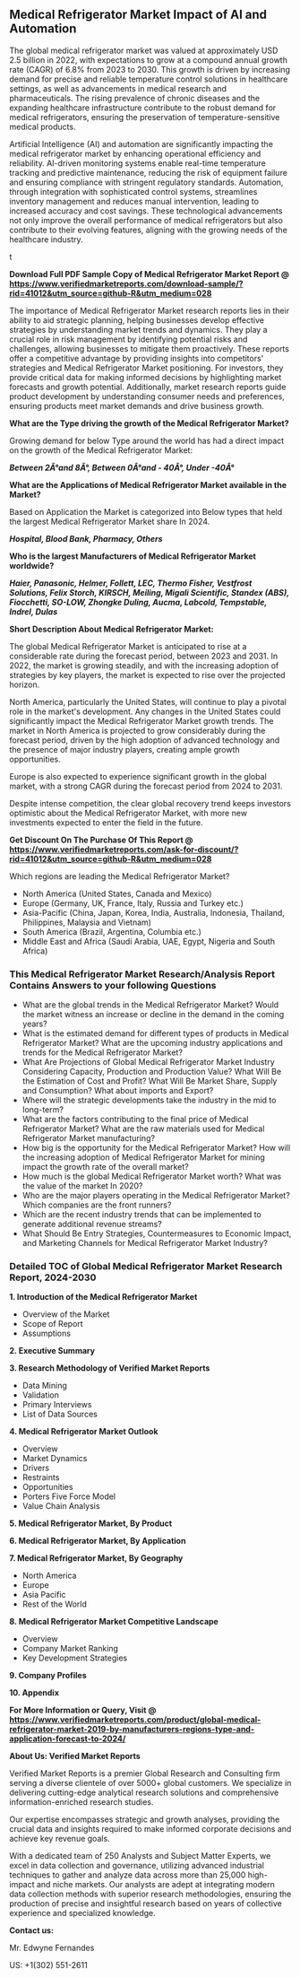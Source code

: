 <h2>Medical Refrigerator Market Impact of AI and Automation</h2><p>The global medical refrigerator market was valued at approximately USD 2.5 billion in 2022, with expectations to grow at a compound annual growth rate (CAGR) of 6.8% from 2023 to 2030. This growth is driven by increasing demand for precise and reliable temperature control solutions in healthcare settings, as well as advancements in medical research and pharmaceuticals. The rising prevalence of chronic diseases and the expanding healthcare infrastructure contribute to the robust demand for medical refrigerators, ensuring the preservation of temperature-sensitive medical products.</p><p>Artificial Intelligence (AI) and automation are significantly impacting the medical refrigerator market by enhancing operational efficiency and reliability. AI-driven monitoring systems enable real-time temperature tracking and predictive maintenance, reducing the risk of equipment failure and ensuring compliance with stringent regulatory standards. Automation, through integration with sophisticated control systems, streamlines inventory management and reduces manual intervention, leading to increased accuracy and cost savings. These technological advancements not only improve the overall performance of medical refrigerators but also contribute to their evolving features, aligning with the growing needs of the healthcare industry.</p>t</p><p id="" class=""><strong>Download Full PDF Sample Copy of Medical Refrigerator Market Report @ <a href="https://www.verifiedmarketreports.com/download-sample/?rid=41012&utm_source=github-R&utm_medium=028" target="_blank">https://www.verifiedmarketreports.com/download-sample/?rid=41012&utm_source=github-R&utm_medium=028</a></strong></p><p>The importance of&nbsp;Medical Refrigerator Market research reports lies in their ability to aid strategic planning, helping businesses develop effective strategies by understanding market trends and dynamics. They play a crucial role in risk management by identifying potential risks and challenges, allowing businesses to mitigate them proactively. These reports offer a competitive advantage by providing insights into competitors' strategies and Medical Refrigerator Market positioning. For investors, they provide critical data for making informed decisions by highlighting market forecasts and growth potential. Additionally, market research reports guide product development by understanding consumer needs and preferences, ensuring products meet market demands and drive business growth.</p><p><strong>What are the&nbsp;Type driving the growth of the Medical Refrigerator Market?</strong></p><p id="" class="">Growing demand for below Type around the world has had a direct impact on the growth of the Medical Refrigerator Market:</p><em><strong>Between 2Â°and 8Â°, Between 0Â°and - 40Â°, Under -40Â°</strong></em></p><strong>What are the&nbsp;Applications&nbsp;of Medical Refrigerator Market available in the Market?</strong></p><p id="" class="">Based on Application the Market is categorized into Below types that held the largest Medical Refrigerator Market share In 2024.</p><em><strong>Hospital, Blood Bank, Pharmacy, Others</strong></em></p><strong>Who is the largest Manufacturers of Medical Refrigerator Market worldwide?</strong></p><p><em><strong>Haier, Panasonic, Helmer, Follett, LEC, Thermo Fisher, Vestfrost Solutions, Felix Storch, KIRSCH, Meiling, Migali Scientific, Standex (ABS), Fiocchetti, SO-LOW, Zhongke Duling, Aucma, Labcold, Tempstable, Indrel, Dulas</strong></em></p><p id="" class=""><strong>Short Description About Medical Refrigerator Market:</strong></p><p>The global Medical Refrigerator Market is anticipated to rise at a considerable rate during the forecast period, between 2023 and 2031. In 2022, the market is growing steadily, and with the increasing adoption of strategies by key players, the market is expected to rise over the projected horizon.</p><p>North America, particularly the United States, will continue to play a pivotal role in the market's development. Any changes in the United States could significantly impact the Medical Refrigerator Market growth trends. The market in North America is projected to grow considerably during the forecast period, driven by the high adoption of advanced technology and the presence of major industry players, creating ample growth opportunities.</p><p>Europe is also expected to experience significant growth in the global market, with a strong CAGR during the forecast period from 2024 to 2031.</p><p>Despite intense competition, the clear global recovery trend keeps investors optimistic about the Medical Refrigerator Market, with more new investments expected to enter the field in the future.</p><p id="" class=""><strong>Get Discount On The Purchase Of This Report @ <a href="https://www.verifiedmarketreports.com/ask-for-discount/?rid=41012&utm_source=github-R&utm_medium=028" target="_blank">https://www.verifiedmarketreports.com/ask-for-discount/?rid=41012&utm_source=github-R&utm_medium=028</a></strong></p>Which regions are leading the Medical Refrigerator Market?</p><ul><li>North America (United States, Canada and Mexico)</li><li>Europe (Germany, UK, France, Italy, Russia and Turkey etc.)</li><li>Asia-Pacific (China, Japan, Korea, India, Australia, Indonesia, Thailand, Philippines, Malaysia and Vietnam)</li><li>South America (Brazil, Argentina, Columbia etc.)</li><li>Middle East and Africa (Saudi Arabia, UAE, Egypt, Nigeria and South Africa)</li></ul><h3 id="" class="">This Medical Refrigerator Market Research/Analysis Report Contains Answers to your following Questions</h3><ul><li>What are the global trends in the Medical Refrigerator Market? Would the market witness an increase or decline in the demand in the coming years?</li><li>What is the estimated demand for different types of products in Medical Refrigerator Market? What are the upcoming industry applications and trends for the Medical Refrigerator Market?</li><li>What Are Projections of Global Medical Refrigerator Market Industry Considering Capacity, Production and Production Value? What Will Be the Estimation of Cost and Profit? What Will Be Market Share, Supply and Consumption? What about imports and Export?</li><li>Where will the strategic developments take the industry in the mid to long-term?</li><li>What are the factors contributing to the final price of Medical Refrigerator Market? What are the raw materials used for Medical Refrigerator Market manufacturing?</li><li>How big is the opportunity for the Medical Refrigerator Market? How will the increasing adoption of Medical Refrigerator Market for mining impact the growth rate of the overall market?</li><li>How much is the global Medical Refrigerator Market worth? What was the value of the market In 2020?</li><li>Who are the major players operating in the Medical Refrigerator Market? Which companies are the front runners?</li><li>Which are the recent industry trends that can be implemented to generate additional revenue streams?</li><li>What Should Be Entry Strategies, Countermeasures to Economic Impact, and Marketing Channels for Medical Refrigerator Market Industry?</li></ul><h3 id="" class="">Detailed TOC of Global Medical Refrigerator Market Research Report, 2024-2030</h3><p id="" class=""><strong>1. Introduction of the Medical Refrigerator Market</strong></p><ul><li>Overview of the Market</li><li>Scope of Report</li><li>Assumptions</li></ul><p id="" class=""><strong>2. Executive Summary</strong></p><p id="" class=""><strong>3. Research Methodology of Verified Market Reports</strong></p><ul><li>Data Mining</li><li>Validation</li><li>Primary Interviews</li><li>List of Data Sources</li></ul><p id="" class=""><strong>4. Medical Refrigerator Market Outlook</strong></p><ul><li>Overview</li><li>Market Dynamics</li><li>Drivers</li><li>Restraints</li><li>Opportunities</li><li>Porters Five Force Model</li><li>Value Chain Analysis</li></ul><p id="" class=""><strong>5. Medical Refrigerator Market, By Product</strong></p><p id="" class=""><strong>6. Medical Refrigerator Market, By Application</strong></p><p id="" class=""><strong>7. Medical Refrigerator Market, By Geography</strong></p><ul><li>North America</li><li>Europe</li><li>Asia Pacific</li><li>Rest of the World</li></ul><p id="" class=""><strong>8. Medical Refrigerator Market Competitive Landscape</strong></p><ul><li>Overview</li><li>Company Market Ranking</li><li>Key Development Strategies</li></ul><p id="" class=""><strong>9. Company Profiles</strong></p><p id="" class=""><strong>10. Appendix</strong></p><p id="" class=""><strong>For More Information or Query, Visit @ <a href="https://www.verifiedmarketreports.com/product/global-medical-refrigerator-market-2019-by-manufacturers-regions-type-and-application-forecast-to-2024/" target="_blank">https://www.verifiedmarketreports.com/product/global-medical-refrigerator-market-2019-by-manufacturers-regions-type-and-application-forecast-to-2024/</a></strong></p><p id="" class=""><strong>About Us: Verified Market Reports</strong></p><p id="" class="">Verified Market Reports is a premier Global Research and Consulting firm serving a diverse clientele of over 5000+ global customers. We specialize in delivering cutting-edge analytical research solutions and comprehensive information-enriched research studies.</p><p id="" class="">Our expertise encompasses strategic and growth analyses, providing the crucial data and insights required to make informed corporate decisions and achieve key revenue goals.</p><p id="" class="">With a dedicated team of 250 Analysts and Subject Matter Experts, we excel in data collection and governance, utilizing advanced industrial techniques to gather and analyze data across more than 25,000 high-impact and niche markets. Our analysts are adept at integrating modern data collection methods with superior research methodologies, ensuring the production of precise and insightful research based on years of collective experience and specialized knowledge.</p><p id="" class=""><strong>Contact us:</strong></p><p id="" class="">Mr. Edwyne Fernandes</p><p id="" class="">US: +1(302) 551-2611</p>